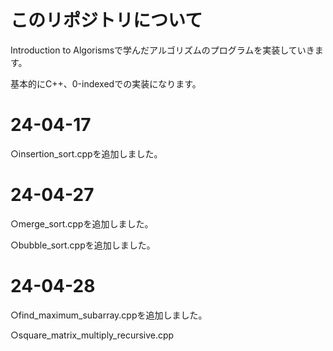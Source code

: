 # このリポジトリについて
Introduction to Algorismsで学んだアルゴリズムのプログラムを実装していきます。

基本的にC++、0-indexedでの実装になります。
# 24-04-17
○insertion_sort.cppを追加しました。
# 24-04-27
○merge_sort.cppを追加しました。

○bubble_sort.cppを追加しました。
# 24-04-28
○find_maximum_subarray.cppを追加しました。

○square_matrix_multiply_recursive.cpp
